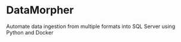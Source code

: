 # DataMorpher
Automate data ingestion from multiple formats into SQL Server using Python and Docker
